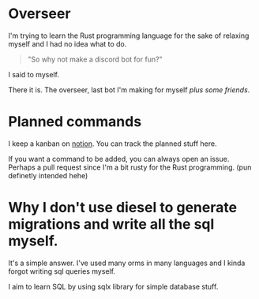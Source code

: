 # Overseer

I'm trying to learn the Rust programming language for the sake of relaxing myself and I had no idea what to do.
> "So why not make a discord bot for fun?" 

I said to myself. 

There it is. The overseer, last bot I'm making for myself *plus some friends*.

# Planned commands

I keep a kanban on [notion](https://www.notion.so/coneforapine/9bf45b3cf2c1412d8ff48a3766e7b12d?v=46a6dddcc0ba4d12b5e833a6c6e9d5e9). You can track the planned stuff here.

If you want a command to be added, you can always open an issue. Perhaps a pull request since I'm a bit rusty for the Rust programming. (pun definetly intended hehe)

# Why I don't use diesel to generate migrations and write all the sql myself.

It's a simple answer. I've used many orms in many languages and I kinda forgot writing sql queries myself.

I aim to learn SQL by using sqlx library for simple database stuff.